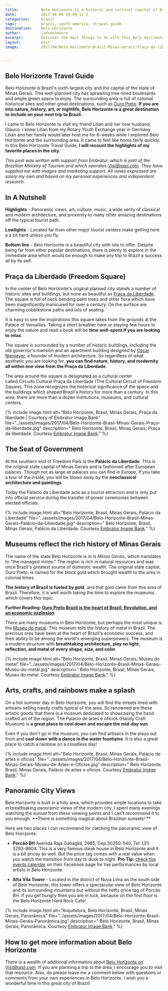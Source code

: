 ```yaml
---
title:			Belo Horizonte is a historic and cultural capital of Brazil
date:			2017-06-06 10:09:12 Z
categories:		brazil
tags:			brazil, south america, ttravel guide
destination:	Belo Horizonte
author:			judsonlmoore
excerpt:		Discover the best things to do with this Belo Horizonte travel guide, including panoramic views, the metal museum, majestic parks, and the best steakhouse.
layout:			post
image:			2017/04/Belo-Horizonte-Brasil-Minas-Gerais-Praça-da-liberdade-flor.jpg


---
```


## Belo Horizonte Travel Guide

Belo Horizonte is Brazil's sixth-largest city and the capital of the state of Minas Gerais. This well-planned city has sprawling tree-lined boulevards and ample green space to enjoy. The surrounding area is full of colonial historical sites and other great destinations, such as [Ouro Preto](https://www.judsonlmoore.com/ouro-preto-brazil-travel-guide/). **If you are into nature, history, art, or nightlife, Belo Horizonte is a great destination to include on your next trip to Brazil.**

I came to Belo Horizonte to visit my friend Lilian and her now husband, Glauco. I knew Lilian from my Rotary Youth Exchange year in Germany. Lilian and her family would later host me for 6-weeks while I explored Belo Horizonte and the surrounding area. It came to feel like home fairly quickly. In this Belo Horizonte Travel Guide, **I will recount the highlights of my favorite places in the city.**

_This post was written with support from Embratur, which is part of the Brazilian Ministry of Tourism and which operates [VisitBrasil.com](http://VisitBrasil.com). They have supplied me with images and marketing support. All views expressed are solely my own and based on my personal experiences and independent research._

## In A Nutshell

**Highlights** - Panoramic views, art, culture, music, a wide verity of classical and modern architecture, and proximity to many other amazing destinations off the typical tourist path.

**Lowlights** - Located far from other major tourist centers make getting here a a bit hard unless you fly.

**Bottom line** - Belo Horizonte is a beautiful city with lots to offer. Despite being far from other popular destinations, there is plenty to explore in the immediate area which would be enough to make any trip to Brazil a success all by its self.

## **Praça da Liberdade (Freedom Square)**

In the center of Belo Horizonte's original planned city stands a number of historic sites and buildings, but none as beautiful as [Praça da Liberdade](http://www.visitbrasil.com/en/atracoes/praca-da-liberdade/). The square is full of neck bending palm trees and other flora which have been magnificently manicured for over a century. On the surface are charming cobblestone paths and lots of seating.

It is easy to see the inspirations this square takes from the grounds at the Palace of Versailles. Taking a short breather here or staying few hours to enjoy the nature and read a book will be **time well-spent if you are looking to relax**.

The square is surrounded by a number of historic buildings, including the old governor's mansion and an apartment building designed by [Oscar Niemeyer](https://www.theguardian.com/travel/gallery/2014/jun/12/bend-it-like-niemeyer-10-of-the-best-buildings-in-brazil), a founder of modern architecture. So regardless of what aesthetic you are looking for, **you can find nature, history, and modernity all within one view from the Praça da Liberdade**.

The area around the square is designated as a cultural center called Circuito Cultural Praça da Liberdade (The Cultural Circuit of Freedom Square). This zone recognizes the historical significance of the space and the buildings which shaped Brazil's history for more than a century. In this area, there are more than a dozen institutions, museums, and cultural centers.

{% include image.html alt="Belo Horizonte, Brasil, Minas Gerais, Praça da liberdade | Courtesy of Embratur Image Bank" file="../assets/images/2017/04/Belo-Horizonte-Brasil-Minas-Gerais-Praça-da-liberdade.jpg" description=" Belo Horizonte, Brasil, Minas Gerais, Praça da liberdade. Courtesy [Embratur Image Bank](https://www.flickr.com/photos/visitbrasil/)." %}

## The Seat of Government

At the southern end of Freedom Park is the **Palácio da Liberdade**. This is the original state capital of Minas Gerais and is fashioned after European palaces. Though not as large as palaces you can find in Europe, if you take a tour of the inside, you will be blown away by the **neoclassical architecture and paintings**.

Today the Palácio da Liberdade acts as a tourist attraction and is only put into official service during the transfer of power ceremonies between elected officials.

{% include image.html alt="Belo Horizonte, Brasil, Minas Gerais, Palácio da Liberdade" file="../assets/images/2017/04/Belo-Horizonte-Brasil-Minas-Gerais-Palácio-da-Liberdade.jpg" description=" Belo Horizonte, Brasil, Minas Gerais, Palácio da Liberdade. Courtesy [Embratur Image Bank](https://www.flickr.com/photos/visitbrasil/)." %}

## Museums reflect the rich history of Minas Gerais

The name of the state Belo Horizonte is in is *Minas Gerais,* which translates to "the managed mines." The region is rich in natural resources and was once Brazil's greatest source of domestic wealth. The original state capital, Ouro Preto, is named for the black gold which brought wealth to the area in colonial times.

**The history of Brazil is fueled by gold**, and that gold came from this area of Brazil. Therefore, it is well worth taking the time to explore the museums which covers this topic.

**Further Reading: [Ouro Preto Brazil is the heart of Brazil, Revolution, and an economic explosion](https://www.judsonlmoore.com/ouro-preto-brazil-travel-guide/)**

There are many museums in Belo Horizonte, but perhaps the most unique is the [Museu do metal](http://www.mmgerdau.org.br/explore-o-museu/). This museum tells the history of metal in Brazil. The precious ores have been at the heart of Brazil's economic success, and their ability to be among the world's emerging superpowers. The museum is a modern structure with **breathtaking architecture, play on light, reflection, and metal of every shape, size, and color**.

{% include image.html alt="Belo Horizonte, Brasil, Minas Gerais, Museu do metal" file="../assets/images/2017/04/Belo-Horizonte-Brasil-Minas-Gerais-Museu-do-metal.jpg" description=" Belo Horizonte, Brasil, Minas Gerais, Museu do metal. Courtesy [Embratur Image Bank](https://www.flickr.com/photos/visitbrasil/)." %}

## Arts, crafts, and rainbows make a splash

On a hot summer day in Belo Horizonte, you will find the streets lined with artisans selling handy crafts typical of the area. So renowned are these artistic goods that there is a museum dedicated to showcasing the hand crafted art of the region. The Palácio de artes e ofícios (Handy Craft Museum) is **a great place to cool down and escape the mid-day sun**.

Even if you don't go in the museum, you can find artisans in the plaza out front and **cool down with a dance in the water fountains**. It is also a great place to catch a rainbow on a cloudless day!

{% include image.html alt="Belo Horizonte, Brasil, Minas Gerais, Palácio de artes e ofícios" file="../assets/images/2017/04/Belo-Horizonte-Brasil-Minas-Gerais-Museu-de-Artes-e-Ofícios.jpg" description=" Belo Horizonte, Brasil, Minas Gerais, Palácio de artes e ofícios. Courtesy [Embratur Image Bank](https://www.flickr.com/photos/visitbrasil/)." %}

## Panoramic City Views

Belo Horizonte is built in a hilly area, which provides ample locations to take in breathtaking panoramic views of the modern city. I spent many evenings watching the sunset from these viewing points and I can't recommend it to you enough. **There is something magical about Brazilian sunsets! **

Here are two places I can recommend for catching the panoramic view of Belo Horizonte:

- **Porcão BH** Avenida Raja Gabaglia, 2985, Cep:30350-540, Tel: (31) 3293-8604. This is a very famous steak house in Belo Horizonte and it is a bit pricey as well. But the price tag comes with a real value when you watch the transition from day to dusk to night. **Pro Tip:** [check the events calendar](https://www.facebook.com/PorcaoBH/) on their Facebook page for live performances by local artists in Belo Horizonte.

- **Alta Vila Tower** - Located in the district of Nova Lima on the south side of Belo Horizonte, this tower offers a spectacular view of Belo Horizonte and its surrounding mountains but without the hefty price tag of Porcão BH. If you get hungry then you are in luck, because on the first floor is the Belo Horizonte Hard Rock Cafe!

{% include image.html alt="Arquitetura, Belo Horizonte, Brasil, Minas Gerais, Panorâmica" file="../assets/images/2017/04/Belo-Horizonte-Brasil-Minas-Gerais-Panorâmica.jpg" description=" Belo Horizonte, Brasil, Minas Gerais, Panorâmica. Courtesy [Embratur Image Bank](https://www.flickr.com/photos/visitbrasil/)." %}

## How to get more information about Belo Horizonte

There is a wealth of additional information about [Belo Horizonte on VisitBrasil.com](http://www.visitbrasil.com/en/destinos/belo-horizonte/). If you are planning a trip to the area, I encourage you to visit that resource. Also, do please leave me a comment below with questions or comments from your own experiences in Belo Horizonte. I wish you a wonderful time in this great city of Brazil!
